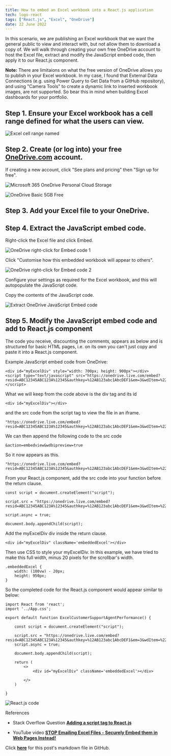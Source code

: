 ```yaml
---
title: How to embed an Excel workbook into a React.js application
tech: logo-react
tags: ["React.js", "Excel", "OneDrive"]
date: 22 June 2022
---
```


In this scenario, we are publishing an Excel workbook that we want the general public to view and interact with, but not allow them to download a copy of. We will walk through creating your own free OneDrive account to host the Excel file, extract and modify the JavaScript embed code, then apply it to our React.js component.

**Note:** There are limitaions on what the free version of OneDrive allows you to publish in your Excel workbook. In my case, I found that External Data Connections (e.g. using Power Query to Get Data from a GitHub repository), and using "Camera Tools" to create a dynamic link to inserted workbook images, are not supported. So bear this in mind when building Excel dashboards for your portfolio.

## Step 1. Ensure your Excel workbook has a cell range defined for what the users can view.

![Excel cell range named](https://raw.githubusercontent.com/datamesse/datamesse.github.io/main/src/assets-blog/2022-06-22--00.png?raw=true)

## Step 2.  Create (or log into) your free **[OneDrive.com](https://onedrive.com)** account.

If creating a new account, click "See plans and pricing" then "Sign up for free".

![Microsoft 365 OneDrive Personal Cloud Storage](https://raw.githubusercontent.com/datamesse/datamesse.github.io/main/src/assets-blog/2022-06-22--01.png?raw=true)

![OneDrive Basic 5GB Free](https://raw.githubusercontent.com/datamesse/datamesse.github.io/main/src/assets-blog/2022-06-22--02.png?raw=true)


## Step 3. Add your Excel file to your OneDrive.

## Step 4. Extract the JavaScript embed code.

Right-click the Excel file and click Embed.

![OneDrive right-click for Embed code 1](https://raw.githubusercontent.com/datamesse/datamesse.github.io/main/src/assets-blog/2022-06-22--03.png?raw=true)

Click "Customise how this embedded workbook will appear to others".

![OneDrive right-click for Embed code 2](https://raw.githubusercontent.com/datamesse/datamesse.github.io/main/src/assets-blog/2022-06-22--04.png?raw=true)

Configure your settings as required for the Excel workbook, and this will autopopulate the JavaScript code.

Copy the contents of the JavaScript code.

![Extract OneDrive JavaScript Embed code](https://raw.githubusercontent.com/datamesse/datamesse.github.io/main/src/assets-blog/2022-06-22--05.png?raw=true)

## Step 5. Modify the JavaScript embed code and add to React.js component

The code you receive, discounting the comments, appears as below and is structured for basic HTML pages, i.e. on its own you can't just copy and paste it into a React.js component.

Example JavaScript embed code from OneDrive:

```
<div id="myExcelDiv" style="width: 700px; height: 900px"></div>
<script type="text/javascript" src="https://onedrive.live.com/embed?resid=ABC12345ABC123A%12345&authkey=%12AB123abc1AbcDEF1&em=3&wdItem=%22'Dashboard'!A%1ABCD%22&wdDivId=%22myExcelDiv%22&wdActiveCell=%22'Dashboard'!A1%22&wdAllowInteractivity=0&wdAllowTyping=1"></script>
```

What we will keep from the code above is the div tag and its id

```
<div id="myExcelDiv"></div>
```

and the src code from the script tag to view the file in an iframe.

```
"https://onedrive.live.com/embed?resid=ABC12345ABC123A%12345&authkey=%12AB123abc1AbcDEF1&em=3&wdItem=%22'Dashboard'!A%1ABCD%22&wdDivId=%22myExcelDiv%22&wdActiveCell=%22'Dashboard'!A1%22&wdAllowInteractivity=0&wdAllowTyping=1"
```

We can then append the following code to the src code

```
&action=embedview&wdbipreview=true
```

So it now appears as this.

```
"https://onedrive.live.com/embed?resid=ABC12345ABC123A%12345&authkey=%12AB123abc1AbcDEF1&em=3&wdItem=%22'Dashboard'!A%1ABCD%22&wdDivId=%22myExcelDiv%22&wdActiveCell=%22'Dashboard'!A1%22&wdAllowInteractivity=0&wdAllowTyping=1&action=embedview&wdbipreview=true"
```

From your React.js component, add the src code into your function before the return clause.

```
const script = document.createElement("script");

script.src = "https://onedrive.live.com/embed?resid=ABC12345ABC123A%12345&authkey=%12AB123abc1AbcDEF1&em=3&wdItem=%22'Dashboard'!A%1ABCD%22&wdDivId=%22myExcelDiv%22&wdActiveCell=%22'Dashboard'!A1%22&wdAllowInteractivity=0&wdAllowTyping=1&action=embedview&wdbipreview=true";

script.async = true;

document.body.appendChild(script);
```

Add the myExcelDiv div inside the return clause.

```
<div id="myExcelDiv" className='embeddedExcel'></div>
```

Then use CSS to style your myExcelDiv. In this example, we have tried to make this full width, minus 20 pixels for the scrollbar's width.

```
.embeddedExcel {
    width: (100vw) - 20px;
    height: 950px;
}
```

So the completed code for the React.js component would appear similar to below:

```
import React from 'react';
import '../App.css';

export default function ExcelCustomerSupportAgentPerformance() {

    const script = document.createElement("script");

    script.src = "https://onedrive.live.com/embed?resid=ABC12345ABC123A%12345&authkey=%12AB123abc1AbcDEF1&em=3&wdItem=%22'Dashboard'!A%1ABCD%22&wdDivId=%22myExcelDiv%22&wdActiveCell=%22'Dashboard'!A1%22&wdAllowInteractivity=0&wdAllowTyping=1&action=embedview&wdbipreview=true";
    script.async = true;

    document.body.appendChild(script);

    return (
        <>
            <div id="myExcelDiv" className='embeddedExcel'></div>

        </>
    )

}
```

![React.js code](https://raw.githubusercontent.com/datamesse/datamesse.github.io/main/src/assets-blog/2022-06-22--06.png?raw=true)

References

* Stack Overflow Question **[Adding a script tag to React.js](https://stackoverflow.com/questions/34424845/adding-script-tag-to-react-jsx)**

* YouTube video **[STOP Emailing Excel Files - Securely Embed them in Web Pages Instead!](https://www.youtube.com/watch?v=uvA-U9FKgPw&t=385s)**



Click **[here](https://github.com/datamesse/datamesse.github.io/blob/main/src/posts/2022-06-22.md)** for this post's markdown file in GitHub.